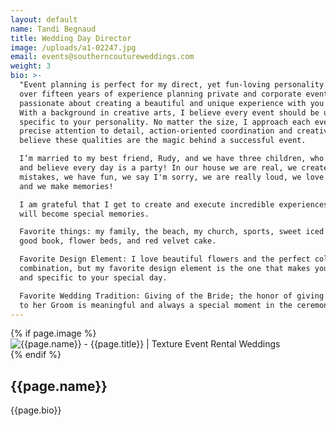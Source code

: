 ```yaml
---
layout: default
name: Tandi Begnaud
title: Wedding Day Director
image: /uploads/a1-02247.jpg
email: events@southerncoutureweddings.com
weight: 3
bio: >-
  "Event planning is perfect for my direct, yet fun-loving personality. With
  over fifteen years of experience planning private and corporate events, I am
  passionate about creating a beautiful and unique experience with you in mind.
  With a background in creative arts, I believe every event should be unique and
  specific to your personality. No matter the size, I approach each event with
  precise attention to detail, action-oriented coordination and creativity. I
  believe these qualities are the magic behind a successful event.

  I’m married to my best friend, Rudy, and we have three children, who love life
  and believe every day is a party! In our house we are real, we create, we make
  mistakes, we have fun, we say I'm sorry, we are really loud, we love deeply,
  and we make memories!

  I am grateful that I get to create and execute incredible experiences that
  will become special memories.

  Favorite things: my family, the beach, my church, sports, sweet iced tea, a
  good book, flower beds, and red velvet cake.

  Favorite Design Element: I love beautiful flowers and the perfect color
  combination, but my favorite design element is the one that makes yours unique
  and specific to your special day.

  Favorite Wedding Tradition: Giving of the Bride; the honor of giving the Bride
  to her Groom is meaningful and always a special moment in the ceremony."
---
```

<section class="py-5">
    <div class="container">
        <div class="row">
            <!-- content -->
            {% if page.image %}
            <div class="col-lg-4">
              <img src="{{page.image}}" class="img-fluid bio-pic" alt="{{page.name}} - {{page.title}} | Texture Event Rental Weddings "/>
            </div>
            {% endif %}
            <div class="col-lg-8">
                <h2>{{page.name}}</h2>
                <div class="pb-5">
                  {{page.bio}}
                </div>
            </div>
        </div>
    </div>
</section>
